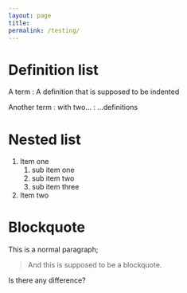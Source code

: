 ```yaml
---
layout: page
title:
permalink: /testing/
---
```


# Definition list

A term
: A definition that is supposed to be indented

Another term
: with two...
: ...definitions

# Nested list

1. Item one
   1. sub item one
   2. sub item two
   3. sub item three
2. Item two

# Blockquote

This is a normal paragraph;

> And this is supposed to be a blockquote.

Is there any difference?